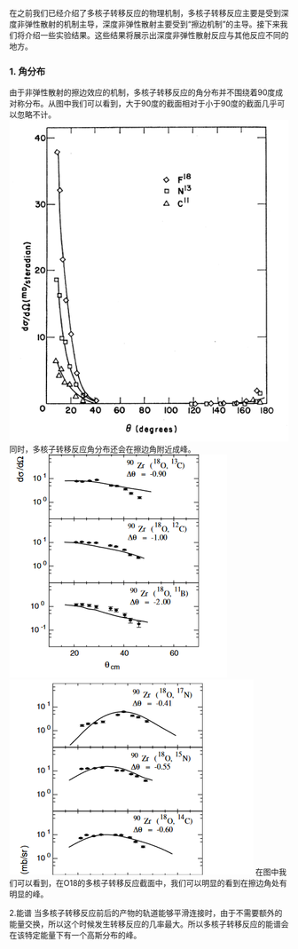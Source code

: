 在之前我们已经介绍了多核子转移反应的物理机制，多核子转移反应主要是受到深度非弹性散射的机制主导，深度非弹性散射主要受到“擦边机制”的主导。接下来我们将介绍一些实验结果。这些结果将展示出深度非弹性散射反应与其他反应不同的地方。
### 1. 角分布
由于非弹性散射的擦边效应的机制，多核子转移反应的角分布并不围绕着90度成对称分布。从图中我们可以看到，大于90度的截面相对于小于90度的截面几乎可以忽略不计。
![uTools_1653223063328](https://raw.githubusercontent.com/zhu571/pic/main/202205222037779.png)
同时，多核子转移反应角分布还会在擦边角附近成峰。
![](https://raw.githubusercontent.com/zhu571/pic/main/202206130008071.png)
![](https://raw.githubusercontent.com/zhu571/pic/main/202206130009159.png)
在图中我们可以看到，在O18的多核子转移反应截面中，我们可以明显的看到在擦边角处有明显的峰。

2.能谱
当多核子转移反应前后的产物的轨道能够平滑连接时，由于不需要额外的能量交换，所以这个时候发生转移反应的几率最大。所以多核子转移反应的能谱会在该特定能量下有一个高斯分布的峰。